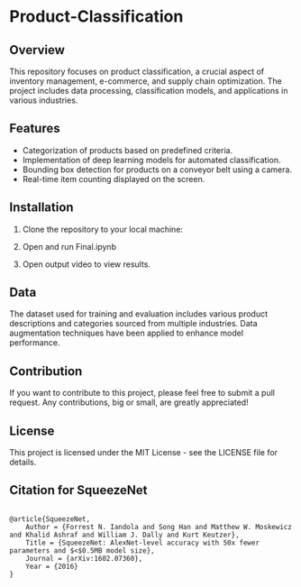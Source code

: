 # Product-Classification

## Overview
This repository focuses on product classification, a crucial aspect of inventory management, e-commerce, and supply chain optimization. The project includes data processing, classification models, and applications in various industries.

## Features
- Categorization of products based on predefined criteria.
- Implementation of deep learning models for automated classification.
- Bounding box detection for products on a conveyor belt using a camera.
- Real-time item counting displayed on the screen.

## Installation
1. Clone the repository to your local machine:

2. Open and run Final.ipynb

3. Open output video to view results.

## Data
The dataset used for training and evaluation includes various product descriptions and categories sourced from multiple industries. Data augmentation techniques have been applied to enhance model performance.

## Contribution
If you want to contribute to this project, please feel free to submit a pull request. Any contributions, big or small, are greatly appreciated!

## License
This project is licensed under the MIT License - see the LICENSE file for details.

## Citation for SqueezeNet

```

@article{SqueezeNet,
    Author = {Forrest N. Iandola and Song Han and Matthew W. Moskewicz and Khalid Ashraf and William J. Dally and Kurt Keutzer},
    Title = {SqueezeNet: AlexNet-level accuracy with 50x fewer parameters and $<$0.5MB model size},
    Journal = {arXiv:1602.07360},
    Year = {2016}
}

```
